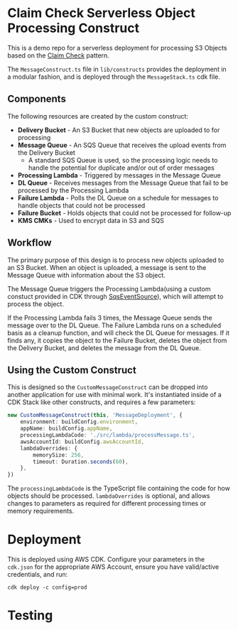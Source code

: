 # Claim Check Serverless Object Processing Construct

This is a demo repo for a serverless deployment for processing S3 Objects based on the [Claim Check](https://aws.plainenglish.io/an-introduction-to-claim-check-pattern-and-its-uses-b018649a380d) pattern.

The `MessageConstruct.ts` file in `lib/constructs` provides the deployment in a modular fashion, and is deployed through the `MessageStack.ts` cdk file.

## Components

The following resources are created by the custom construct:

- **Delivery Bucket** - An S3 Bucket that new objects are uploaded to for processing
- **Message Queue** - An SQS Queue that receives the upload events from the Delivery Bucket
  - A standard SQS Queue is used, so the processing logic needs to handle the potential for duplicate and/or out of order messages
- **Processing Lambda** - Triggered by messages in the Message Queue
- **DL Queue** - Receives messages from the Message Queue that fail to be processed by the Processing Lambda
- **Failure Lambda** - Polls the DL Queue on a schedule for messages to handle objects that could not be processed
- **Failure Bucket** - Holds objects that could not be processed for follow-up
- **KMS CMKs** - Used to encrypt data in S3 and SQS

## Workflow

The primary purpose of this design is to process new objects uploaded to an S3 Bucket. When an object is uploaded, a message is sent to the Message Queue with information about the S3 object.

The Message Queue triggers the Processing Lambda(using a custom constuct provided in CDK through [SqsEventSource](https://docs.aws.amazon.com/cdk/api/v2/docs/aws-cdk-lib.aws_lambda_event_sources.SqsEventSource.html)), which will attempt to process the object.

If the Processing Lambda fails 3 times, the Message Queue sends the message over to the DL Queue. The Failure Lambda runs on a scheduled basis as a cleanup function, and will check the DL Queue for messages. If it finds any, it copies the object to the Failure Bucket, deletes the object from the Delivery Bucket, and deletes the message from the DL Queue.

## Using the Custom Construct

This is designed so the `CustomMessageConstruct` can be dropped into another application for use with minimal work. It's instantiated inside of a CDK Stack like other constructs, and requires a few parameters:

```typescript
new CustomMessageConstruct(this, 'MessageDeployment', {
    environment: buildConfig.environment,
    appName: buildConfig.appName,
    processingLambdaCode: './src/lambda/processMessage.ts',
    awsAccountId: buildConfig.awsAccountId,
    lambdaOverrides: {
        memorySize: 256,
        timeout: Duration.seconds(60),
    },
})
```

The `processingLambdaCode` is the TypeScript file containing the code for how objects should be processed. `lambdaOverrides` is optional, and allows changes to parameters as required for different processing times or memory requirements.

# Deployment

This is deployed using AWS CDK. Configure your parameters in the `cdk.json` for the appropriate AWS Account, ensure you have valid/active credentials, and run:

```shell
cdk deploy -c config=prod
```

# Testing
